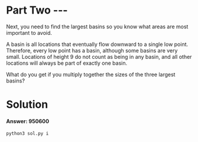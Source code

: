# Part Two ---
Next, you need to find the largest basins so you know what areas are most important to avoid.

A basin is all locations that eventually flow downward to a single low point. Therefore, every low point has a basin, although some basins are very small. Locations of height 9 do not count as being in any basin, and all other locations will always be part of exactly one basin.

What do you get if you multiply together the sizes of the three largest basins?
# Solution
#### Answer: 950600
```
python3 sol.py i
```
